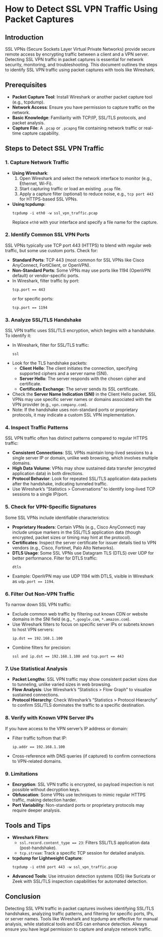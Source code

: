# How to Detect SSL VPN Traffic Using Packet Captures

## Introduction
SSL VPNs (Secure Sockets Layer Virtual Private Networks) provide secure remote access by encrypting 
traffic between a client and a VPN server. Detecting SSL VPN traffic in packet captures is essential for 
network security, monitoring, and troubleshooting. This document outlines the steps to identify SSL VPN 
traffic using packet captures with tools like Wireshark.

## Prerequisites
- **Packet Capture Tool**: Install Wireshark or another packet capture tool (e.g., tcpdump).
- **Network Access**: Ensure you have permission to capture traffic on the network.
- **Basic Knowledge**: Familiarity with TCP/IP, SSL/TLS protocols, and packet analysis.
- **Capture File**: A `.pcap` or `.pcapng` file containing network traffic or real-time capture capability.

## Steps to Detect SSL VPN Traffic

### 1. Capture Network Traffic
- **Using Wireshark**:
  1. Open Wireshark and select the network interface to monitor (e.g., Ethernet, Wi-Fi).
  2. Start capturing traffic or load an existing `.pcap` file.
  3. Apply a capture filter (optional) to reduce noise, e.g., `tcp port 443` for HTTPS-based SSL VPNs.
- **Using tcpdump**:
  ```
  tcpdump -i eth0 -w ssl_vpn_traffic.pcap
  ```
  Replace `eth0` with your interface and specify a file name for the capture.

### 2. Identify Common SSL VPN Ports
SSL VPNs typically use TCP port 443 (HTTPS) to blend with regular web traffic, but some use custom ports. Check for:
- **Standard Ports**: TCP 443 (most common for SSL VPNs like Cisco AnyConnect, FortiClient, or OpenVPN).
- **Non-Standard Ports**: Some VPNs may use ports like 1194 (OpenVPN default) or vendor-specific ports.
- In Wireshark, filter traffic by port:
  ```
  tcp.port == 443
  ```
  or for specific ports:
  ```
  tcp.port == 1194
  ```

### 3. Analyze SSL/TLS Handshake
SSL VPN traffic uses SSL/TLS encryption, which begins with a handshake. To identify it:
- In Wireshark, filter for SSL/TLS traffic:
  ```
  ssl
  ```
- Look for the TLS handshake packets:
  - **Client Hello**: The client initiates the connection, specifying supported ciphers and a server name (SNI).
  - **Server Hello**: The server responds with the chosen cipher and certificate.
  - **Certificate Exchange**: The server sends its SSL certificate.
- Check the **Server Name Indication (SNI)** in the Client Hello packet. SSL VPNs may use specific server names or 
domains associated with the VPN provider (e.g., `vpn.company.com`). 
- Note: If the handshake uses non-standard ports or proprietary protocols, it may indicate a custom SSL VPN 
implementation.

### 4. Inspect Traffic Patterns
SSL VPN traffic often has distinct patterns compared to regular HTTPS traffic:
- **Consistent Connections**: SSL VPNs maintain long-lived sessions to a single server IP or domain, unlike web browsing, 
which involves multiple domains.
- **High Data Volume**: VPNs may show sustained data transfer (encrypted application data) in both directions.
- **Protocol Behavior**: Look for repeated SSL/TLS application data packets after the handshake, indicating tunneled traffic.
- Use Wireshark’s “Statistics > Conversations” to identify long-lived TCP sessions to a single IP/port.

### 5. Check for VPN-Specific Signatures
Some SSL VPNs include identifiable characteristics:
- **Proprietary Headers**: Certain VPNs (e.g., Cisco AnyConnect) may include unique markers in the SSL/TLS application data 
(though encrypted, packet sizes or timing may hint at the protocol).
- **Certificates**: Inspect the server certificate for issuer details tied to VPN vendors (e.g., Cisco, Fortinet, Palo Alto Networks).
- **DTLS Usage**: Some SSL VPNs use Datagram TLS (DTLS) over UDP for better performance. Filter for DTLS traffic:
  ```
  dtls
  ```
- Example: OpenVPN may use UDP 1194 with DTLS, visible in Wireshark as `udp.port == 1194`.

### 6. Filter Out Non-VPN Traffic
To narrow down SSL VPN traffic:
- Exclude common web traffic by filtering out known CDN or website domains in the SNI field (e.g., `*.google.com`, `*.amazon.com`).
- Use Wireshark filters to focus on specific server IPs or subnets known to host VPN servers:
  ```
  ip.dst == 192.168.1.100
  ```
- Combine filters for precision:
  ```
  ssl and ip.dst == 192.168.1.100 and tcp.port == 443
  ```

### 7. Use Statistical Analysis
- **Packet Lengths**: SSL VPN traffic may show consistent packet sizes due to tunneling, unlike varied sizes in web browsing.
- **Flow Analysis**: Use Wireshark’s “Statistics > Flow Graph” to visualize sustained connections.
- **Protocol Hierarchy**: Check Wireshark’s “Statistics > Protocol Hierarchy” to confirm SSL/TLS dominates the traffic to a specific destination.

### 8. Verify with Known VPN Server IPs
If you have access to the VPN server’s IP address or domain:
- Filter traffic to/from that IP:
  ```
  ip.addr == 192.168.1.100
  ```
- Cross-reference with DNS queries (if captured) to confirm connections to VPN-related domains.

### 9. Limitations
- **Encryption**: SSL VPN traffic is encrypted, so payload inspection is not possible without decryption keys.
- **Obfuscation**: Some VPNs use techniques to mimic regular HTTPS traffic, making detection harder.
- **Port Variability**: Non-standard ports or proprietary protocols may require deeper analysis.

## Tools and Tips
- **Wireshark Filters**:
  - `ssl.record.content_type == 23`: Filters SSL/TLS application data (post-handshake).
  - `tcp.stream`: Track a specific TCP session for detailed analysis.
- **tcpdump for Lightweight Capture**:
  ```
  tcpdump -i eth0 port 443 -w ssl_vpn_traffic.pcap
  ```
- **Advanced Tools**: Use intrusion detection systems (IDS) like Suricata or Zeek with SSL/TLS inspection capabilities for automated detection.

## Conclusion
Detecting SSL VPN traffic in packet captures involves identifying SSL/TLS handshakes, analyzing traffic patterns, and filtering for 
specific ports, IPs, or server names. Tools like Wireshark and tcpdump are effective for manual analysis, while statistical tools and IDS 
can enhance detection. Always ensure you have legal permission to capture and analyze network traffic.
